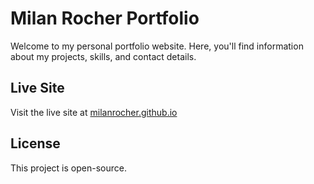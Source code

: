 # Milan Rocher Portfolio

Welcome to my personal portfolio website. Here, you'll find information about my projects, skills, and contact details.

## Live Site

Visit the live site at [milanrocher.github.io](https://milanrocher.github.io)

## License

This project is open-source.

